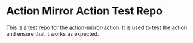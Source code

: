 # Action Mirror Action Test Repo

This is a test repo for the [action-mirror-action](https://github.com/nobbs/action-mirror-action).
It is used to test the action and ensure that it works as expected.
